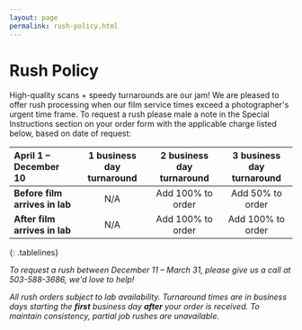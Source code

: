 ```yaml
---
layout: page
permalink: rush-policy.html
---
```

<style>
.tablelines th {
    border-bottom: 2px solid black;
    padding: .3em 1em .3em 1em;
}
.tablelines td {
    border-bottom: 1px solid black;
    padding: .3em 1em .3em 1em;
}
.tablelines tr:last-child td {
    border: none;
}
ol, ul {
    padding-left: 3em;
}
p {
    margin-bottom: 0;
}
.entry h1 {
    border-bottom: 1px solid #ccc;
    color: #757575;
    font-size: 2.8em;
    font-weight: 300;
}
.entry h2 {
    font-size: 1.5em;
    font-weight: 300;
    color: #757575;
}
</style>

# Rush Policy

High-quality scans + speedy turnarounds are our jam! We are pleased to offer rush processing when our film service times exceed a photographer's urgent time frame. To request a rush please male a note in the Special Instructions section on your order form with the applicable charge listed below, based on date of request:

| **April 1 – December 10** | **1 business day turnaround** | **2 business day turnaround** | **3 business day turnaround** |
| :--- | :---: | :---: | :---: |
| **Before film arrives in lab** |	N/A	| Add 100% to order | Add 50% to order |
| **After film arrives in lab** | N/A | Add 100% to order | Add 100% to order |
{: .tablelines}

*To request a rush between December 11 – March 31, please give us a call at 503-588-3686, we'd love to help!*

*All rush orders subject to lab availability. Turnaround times are in business days starting the **first** business day **after** your order is received. To maintain consistency, partial job rushes are unavailable.*


